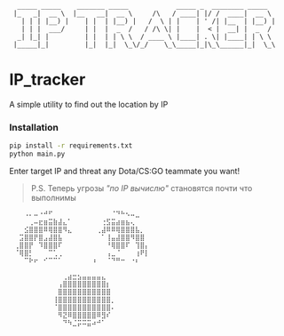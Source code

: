 ```
  _____ _____    _______ _____            _____ _  ________ _____  
 |_   _|  __ \  |__   __|  __ \     /\   / ____| |/ /  ____|  __ \ 
   | | | |__) |    | |  | |__) |   /  \ | |    | ' /| |__  | |__) |
   | | |  ___/     | |  |  _  /   / /\ \| |    |  < |  __| |  _  / 
  _| |_| |         | |  | | \ \  / ____ \ |____| . \| |____| | \ \ 
 |_____|_|         |_|  |_|  \_\/_/    \_\_____|_|\_\______|_|  \_\
```  
# IP_tracker
A simple utility to find out the location by IP

                                                               
                                                                   


### Installation
```bash
pip install -r requirements.txt
python main.py
```
Enter target IP and threat any Dota/CS:GO teammate you want!

>P.S. Теперь угрозы *"по IP вычислю"* становятся почти что выполнимы




```⠀⠀⠀⠀⠀⠀⠀⠀⣀⣤⠞⠀⠀⠀⠀⠀⠀⠀⠀⠀⢤⣄⡀⠀⠀⠀⠀⠀⠀⠀
⠀⠀⠀⠠⠄⠤⠐⠚⠋⠀⠀⠀⠀⠀⠀⠀⠀⠀⠀⠀⠀⠈⠙⠓⠢⠤⣀⠀⠀⠀
⠀⠀⠀⠀⢀⠤⣖⣶⣭⣷⣼⣄⠁⠀⠀⠀⠀⠀⠀⢐⣫⣭⣴⣶⣦⢄⠀⠀⠀⠀
⠀⠀⠀⣪⣿⣿⣿⠿⢿⣿⣿⠻⣄⠀⠀⠀⠀⠀⢀⣼⠿⠿⢿⣿⣿⣿⣧⡀⠀⠀
⠀⠀⣩⣿⣿⡟⣿⣠⣼⣿⣧⠀⠀⠀⠀⠀⠀⠀⠀⠁⢸⣤⣼⣿⣿⠻⣿⣿⠀⠀
⠀⢀⣿⣿⡟⠀⠹⣿⣿⣿⠏⠀⠀⠀⠀⠀⠀⠀⠀⠀⠘⢿⣿⣿⠏⠀⢹⣿⡄⠀
⠀⠈⢿⣿⡃⠀⠀⠀⠉⢁⢀⠀⠀⠀⠀⠀⠀⠀⠀⠀⢠⣀⠈⠀⠀⠀⢰⠟⡇⠀
⠀⠀⠀⠉⠗⠖⠀⠊⠉⠉⠁⠀⠀⠀⠀⠀⠀⠰⠀⠀⠈⠙⠛⠒⠀⠐⠆⠀⠀⠀
⠀⠀⠀⠀⠀⠀⠀⠀⠀⠀⠀⠀⠀⠀⠀⠀⠀⠀⠀⠀⠀⠀⠀⠀⠀⠀⠀⠀⠀⠀
⠀⠀⠀⠀⠀⠀⠀⠀⠀⠀⠀⢀⣴⣒⣢⣤⣤⣤⣤⣄⠀⠀⠀⠀⠀⠀⠀⠀⠀⠀
⠀⠀⠀⠀⠀⠀⠀⠀⠀⠀⢠⣿⣿⣿⣿⣿⣿⣿⣿⣿⡆⠀⠀⠀⠀⠀⠀⠀⠀⠀
⠀⠀⠀⠀⠀⠀⠀⠀⠀⠀⣿⣿⣿⣿⣿⣿⣿⣿⣿⣿⣿⠀⠀⠀⠀⠀⠀⠀⠀⠀
⠀⠀⠀⠀⠀⠀⠀⠀⠀⢸⣿⣿⣿⣿⣿⣿⣿⣿⣿⣿⣿⡀⠀⠀⠀⠀⠀⠀⠀⠀
⠀⠀⠀⠀⠀⠀⠀⠀⠀⠈⣿⣿⣿⣿⣿⣿⣿⣿⣿⣿⣿⠄⠀⠀⠀⠀⠀⠀⠀⠀
⠀⠀⠀⠀⠀⠀⠀⠀⠀⠀⠻⣝⠿⣿⣿⣿⣿⣿⠿⣻⠎⠀⠀⠀⠀⠀⠀⠀⠀⠀
⠀⠀⠀⠀⠀⠀⠀⠀⠀⠀⠀⠙⠳⣈⡭⠭⣭⠴⠚⠁⠀⠀⠀⠀⠀⠀⠀
```
